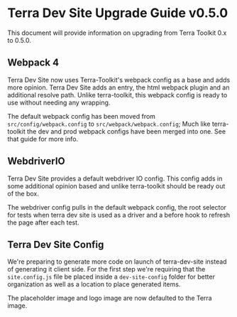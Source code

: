 # Terra Dev Site Upgrade Guide v0.5.0
This document will provide information on upgrading from Terra Toolkit 0.x to 0.5.0.

## Webpack 4
Terra Dev Site now uses Terra-Toolkit's webpack config as a base and adds more opinion. Terra Dev Site adds an entry, the html webpack plugin and an additional resolve path. Unlike terra-toolkit, this webpack config is ready to use without needing any wrapping.

The default webpack config has been moved from `src/config/webpack.config` to `src/webpack/webpack.config`;
Much like terra-toolkit the dev and prod webpack configs have been merged into one. See that guide for more info.

## WebdriverIO
Terra Dev Site provides a default webdriver IO config. This config adds in some additional opinion based and unlike terra-toolkit should be ready out of the box.

The webdriver config pulls in the default webpack config, the root selector for tests when terra dev site is used as a driver and a before hook to refresh the page after each test.

## Terra Dev Site Config
We're preparing to generate more code on launch of terra-dev-site instead of generating it client side. For the first step we're requiring that the `site.config.js` file be placed inside a `dev-site-config` folder for better organization as well as a location to place generated items.

The placeholder image and logo image are now defaulted to the Terra image.

